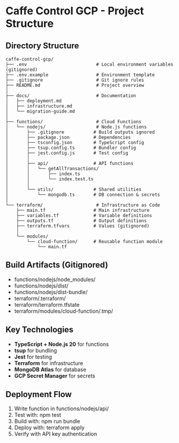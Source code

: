 # Caffe Control GCP - Project Structure

## Directory Structure
```
caffe-control-gcp/
├── .env                          # Local environment variables (gitignored)
├── .env.example                  # Environment template
├── .gitignore                    # Git ignore rules
├── README.md                     # Project overview
│
├── docs/                         # Documentation
│   ├── deployment.md
│   ├── infrastructure.md
│   └── migration-guide.md
│
├── functions/                    # Cloud Functions
│   └── nodejs/                   # Node.js functions
│       ├── .gitignore           # Build outputs ignored
│       ├── package.json         # Dependencies
│       ├── tsconfig.json        # TypeScript config
│       ├── tsup.config.ts       # Bundler config
│       ├── jest.config.js       # Test config
│       │
│       ├── api/                 # API functions
│       │   └── getAllTransactions/
│       │       ├── index.ts
│       │       └── index.test.ts
│       │
│       └── utils/               # Shared utilities
│           └── mongodb.ts       # DB connection & secrets
│
└── terraform/                    # Infrastructure as Code
    ├── main.tf                  # Main infrastructure
    ├── variables.tf             # Variable definitions
    ├── outputs.tf               # Output definitions
    ├── terraform.tfvars         # Values (gitignored)
    │
    └── modules/
        └── cloud-function/      # Reusable function module
            └── main.tf
```

## Build Artifacts (Gitignored)

- functions/nodejs/node_modules/
- functions/nodejs/dist/
- functions/nodejs/dist-bundle/
- terraform/.terraform/
- terraform/terraform.tfstate
- terraform/modules/cloud-function/.tmp/

## Key Technologies

- **TypeScript + Node.js 20** for functions
- **tsup** for bundling
- **Jest** for testing
- **Terraform** for infrastructure
- **MongoDB Atlas** for database
- **GCP Secret Manager** for secrets

## Deployment Flow

1. Write function in functions/nodejs/api/
2. Test with: npm test
3. Build with: npm run bundle
4. Deploy with: terraform apply
5. Verify with API key authentication

